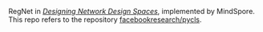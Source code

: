 RegNet in [*Designing Network Design Spaces*](https://arxiv.org/pdf/2003.13678.pdf), implemented by MindSpore.  
This repo refers to the repository [facebookresearch/pycls](https://github.com/facebookresearch/pycls).